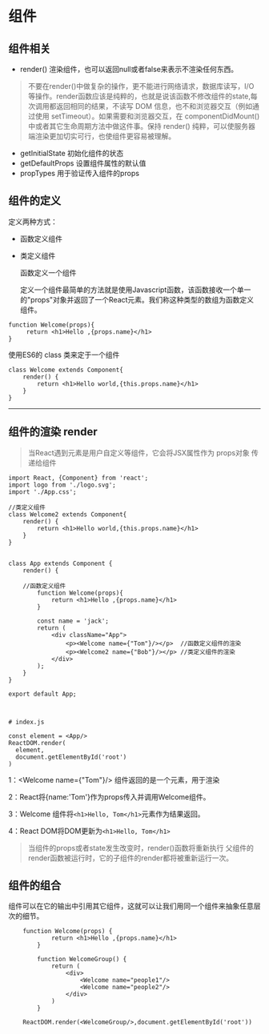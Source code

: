 # 组件
## 组件相关
* render() 渲染组件，也可以返回null或者false来表示不渲染任何东西。
> 不要在render()中做复杂的操作，更不能进行网络请求，数据库读写，I/O等操作。render函数应该是纯粹的，也就是说该函数不修改组件的state,每次调用都返回相同的结果，不读写 DOM 信息，也不和浏览器交互（例如通过使用 setTimeout）。如果需要和浏览器交互，在 componentDidMount() 中或者其它生命周期方法中做这件事。保持 render() 纯粹，可以使服务器端渲染更加切实可行，也使组件更容易被理解。

* getInitialState 初始化组件的状态
* getDefaultProps 设置组件属性的默认值
* propTypes 用于验证传入组件的props

## 组件的定义
定义两种方式：
* 函数定义组件
* 类定义组件

  函数定义一个组件

  定义一个组件最简单的方法就是使用Javascript函数，该函数接收一个单一的"props"对象并返回了一个React元素。我们称这种类型的数组为函数定义组件。

```
function Welcome(props){
	 return <h1>Hello ,{props.name}</h1>
}
```

  使用ES6的 class 类来定于一个组件
```
class Welcome extends Component{
	render() {
		return <h1>Hello world,{this.props.name}</h1>
	}
}
```

---

## 组件的渲染 render

>当React遇到元素是用户自定义等组件，它会将JSX属性作为 props对象 传递给组件

```
import React, {Component} from 'react';
import logo from './logo.svg';
import './App.css';

//类定义组件
class Welcome2 extends Component{
	render() {
		return <h1>Hello world,{this.props.name}</h1>
	}
}


class App extends Component {
	render() {

    //函数定义组件
		function Welcome(props){
			return <h1>Hello ,{props.name}</h1>
		}

		const name = 'jack';
		return (
			<div className="App">
				<p><Welcome name={"Tom"}/></p>  //函数定义组件的渲染
				<p><Welcome2 name={"Bob"}/></p> //类定义组件的渲染
			</div>
		);
	}
}

export default App;



# index.js

const element = <App/>
ReactDOM.render(
  element,
  document.getElementById('root')
)

```

1：<Welcome name={"Tom"}/> 组件返回的是一个元素，用于渲染

2：React将{name:'Tom'}作为props传入并调用Welcome组件。

3：Welcome 组件将``<h1>Hello, Tom</h1>``元素作为结果返回。

4：React DOM将DOM更新为``<h1>Hello, Tom</h1>``

>当组件的props或者state发生改变时，render()函数将重新执行
>父组件的render函数被运行时，它的子组件的render都将被重新运行一次。

## 组件的组合
组件可以在它的输出中引用其它组件，这就可以让我们用同一个组件来抽象任意层次的细节。
```
    function Welcome(props) {
			return <h1>Hello ,{props.name}</h1>
		}

		function WelcomeGroup() {
			return (
				<div>
					<Welcome name="people1"/>
					<Welcome name="people2"/>
				</div>
			)
		}

    ReactDOM.render(<WelcomeGroup/>,document.getElementById('root'))
```
